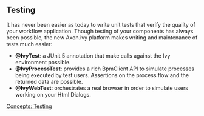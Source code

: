 ## Testing

It has never been easier as today to write unit tests that verify the quality of your workflow application.
Though testing of your components has always been possible, the new Axon.ivy platform makes writing and maintenance of tests much easier:

- __@IvyTest__: a JUnit 5 annotation that make calls against the Ivy environment possible.
- __@IvyProcessTest__: provides a rich BpmClient API to simulate processes being executed by test users. Assertions on the process flow and the returned data are possible.
- __@IvyWebTest__: orchestrates a real browser in order to simulate users working on your Html Dialogs.

<div class="short-links">
	<a href="${docBaseUrl}/concepts/testing/index.html" target="_blank">
	  <i class="fas fa-check-circle"></i> Concepts: Testing
	</a>
</div>
